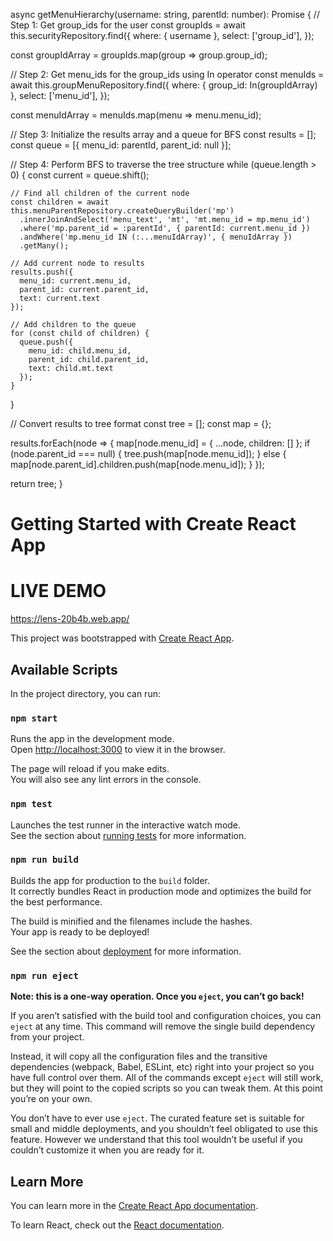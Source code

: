 async getMenuHierarchy(username: string, parentId: number): Promise<any> {
  // Step 1: Get group_ids for the user
  const groupIds = await this.securityRepository.find({
    where: { username },
    select: ['group_id'],
  });

  const groupIdArray = groupIds.map(group => group.group_id);

  // Step 2: Get menu_ids for the group_ids using In operator
  const menuIds = await this.groupMenuRepository.find({
    where: { group_id: In(groupIdArray) },
    select: ['menu_id'],
  });

  const menuIdArray = menuIds.map(menu => menu.menu_id);

  // Step 3: Initialize the results array and a queue for BFS
  const results = [];
  const queue = [{ menu_id: parentId, parent_id: null }];
  
  // Step 4: Perform BFS to traverse the tree structure
  while (queue.length > 0) {
    const current = queue.shift();
    
    // Find all children of the current node
    const children = await this.menuParentRepository.createQueryBuilder('mp')
      .innerJoinAndSelect('menu_text', 'mt', 'mt.menu_id = mp.menu_id')
      .where('mp.parent_id = :parentId', { parentId: current.menu_id })
      .andWhere('mp.menu_id IN (:...menuIdArray)', { menuIdArray })
      .getMany();
    
    // Add current node to results
    results.push({
      menu_id: current.menu_id,
      parent_id: current.parent_id,
      text: current.text
    });
    
    // Add children to the queue
    for (const child of children) {
      queue.push({
        menu_id: child.menu_id,
        parent_id: child.parent_id,
        text: child.mt.text
      });
    }
  }
  
  // Convert results to tree format
  const tree = [];
  const map = {};
  
  results.forEach(node => {
    map[node.menu_id] = { ...node, children: [] };
    if (node.parent_id === null) {
      tree.push(map[node.menu_id]);
    } else {
      map[node.parent_id].children.push(map[node.menu_id]);
    }
  });
  
  return tree;
}



# Getting Started with Create React App

# LIVE DEMO
https://lens-20b4b.web.app/

This project was bootstrapped with [Create React App](https://github.com/facebook/create-react-app).

## Available Scripts

In the project directory, you can run:

### `npm start`

Runs the app in the development mode.\
Open [http://localhost:3000](http://localhost:3000) to view it in the browser.

The page will reload if you make edits.\
You will also see any lint errors in the console.

### `npm test`

Launches the test runner in the interactive watch mode.\
See the section about [running tests](https://facebook.github.io/create-react-app/docs/running-tests) for more information.

### `npm run build`

Builds the app for production to the `build` folder.\
It correctly bundles React in production mode and optimizes the build for the best performance.

The build is minified and the filenames include the hashes.\
Your app is ready to be deployed!

See the section about [deployment](https://facebook.github.io/create-react-app/docs/deployment) for more information.

### `npm run eject`

**Note: this is a one-way operation. Once you `eject`, you can’t go back!**

If you aren’t satisfied with the build tool and configuration choices, you can `eject` at any time. This command will remove the single build dependency from your project.

Instead, it will copy all the configuration files and the transitive dependencies (webpack, Babel, ESLint, etc) right into your project so you have full control over them. All of the commands except `eject` will still work, but they will point to the copied scripts so you can tweak them. At this point you’re on your own.

You don’t have to ever use `eject`. The curated feature set is suitable for small and middle deployments, and you shouldn’t feel obligated to use this feature. However we understand that this tool wouldn’t be useful if you couldn’t customize it when you are ready for it.

## Learn More

You can learn more in the [Create React App documentation](https://facebook.github.io/create-react-app/docs/getting-started).

To learn React, check out the [React documentation](https://reactjs.org/).
